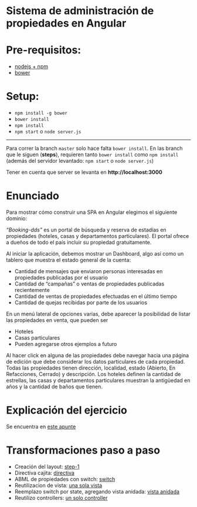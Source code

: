 # Sistema de administración de propiedades en Angular

# Pre-requisitos:
- [nodejs + npm](https://nodejs.org/en/download/)
- [bower](https://bower.io/)

# Setup:
- `npm install -g bower`
- `bower install`
- `npm install`
- `npm start` o `node server.js`

---

Para correr la branch `master` solo hace falta `bower install`. 
En las branch que le siguen (**steps**), requieren tanto `bower install` como `npm install` (además del servidor levantado: `npm start` o `node server.js`)

Tener en cuenta que server se levanta en **http://localhost:3000**

# Enunciado
Para mostrar cómo construir una SPA en Angular elegimos el siguiente dominio:

*“Booking-dds”* es un portal de búsqueda y reserva de estadías en propiedades (hoteles, casas y departamentos particulares). El portal ofrece a dueños de todo el país incluir su propiedad gratuitamente.

Al iniciar la aplicación, debemos mostrar un Dashboard, algo así como un tablero que muestra el estado general de la cuenta:

* Cantidad de mensajes que enviaron personas interesadas en propiedades publicadas por el usuario
* Cantidad de “campañas” o ventas de propiedades publicadas recientemente
* Cantidad de ventas de propiedades efectuadas en el último tiempo
* Cantidad de quejas recibidas por parte de los usuarios

En un menú lateral de opciones varias, debe aparecer la posibilidad de listar las propiedades en venta, que pueden ser

* Hoteles
* Casas particulares
* Pueden agregarse otros ejemplos a futuro
	
Al hacer click en alguna de las propiedades debe navegar hacia una página de edición que debe considerar los datos particulares de cada propiedad. Todas las propiedades tienen dirección, localidad, estado (Abierto, En Refacciones, Cerrado) y descripción. Los hoteles definen la cantidad de estrellas, las casas y departamentos particulares muestran la antigüedad en años y la cantidad de baños que tienen.

# Explicación del ejercicio
Se encuentra en [este apunte](https://docs.google.com/document/d/178YO7zrtzO8qlI5EIoaKkixFx19ONohrTsD0EwmjOAQ/edit?usp=sharing)


# Transformaciones paso a paso
- Creación del layout: [step-1](https://github.com/uqbar-project/eg-propiedades-angular/commit/f99b8789ee5e899821aef6a0ca9b242bed762520)
- Directiva cajita: [directiva](https://github.com/uqbar-project/eg-propiedades-angular/commit/75f123a556cf1a295f370e20d9a5150225f11279)
- ABML de propiedades con switch: [switch](https://github.com/uqbar-project/eg-propiedades-angular/commit/d9131c0ad70e95d23b6866a67c7d6e03fbfb9f35)
- Reutilizacion de vista: [una sola vista](https://github.com/uqbar-project/eg-propiedades-angular/commit/a586da721039db3a4d6abf7e4c007f86bbe8fdf6)
- Reemplazo switch por state, agregando vista anidada: [vista anidada](https://github.com/uqbar-project/eg-propiedades-angular/commit/48eb0df000066cfa82d83fb9e84021198e27d4f6)
- Reutilizo controllers: [un solo controller](https://github.com/uqbar-project/eg-propiedades-angular/commit/7ea972899e124d12dd9d609110934210136205d4)
